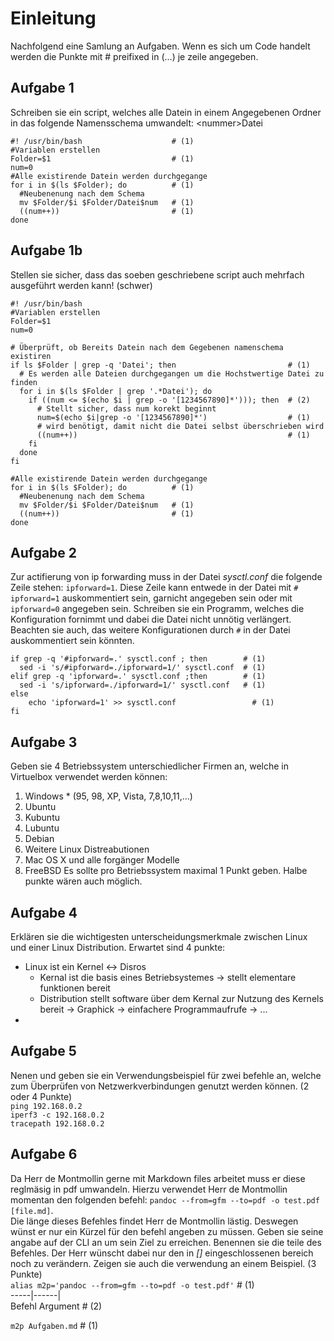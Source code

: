 # Einleitung
Nachfolgend eine Samlung an Aufgaben. Wenn es sich um Code handelt werden die Punkte mit # preifixed in (...) je zeile angegeben.
  
## Aufgabe 1
Schreiben sie ein script, welches alle Datein in einem Angegebenen Ordner in das folgende Namensschema umwandelt:
\<nummer\>Datei  

    #! /usr/bin/bash                    # (1)
    #Variablen erstellen
    Folder=$1                           # (1)
    num=0             
    #Alle existirende Datein werden durchgegange
    for i in $(ls $Folder); do          # (1)
      #Neubenenung nach dem Schema
      mv $Folder/$i $Folder/Datei$num   # (1)
      ((num++))                         # (1)
    done
  
## Aufgabe 1b
Stellen sie sicher, dass das soeben geschriebene script auch mehrfach ausgeführt werden kann! (schwer)

    #! /usr/bin/bash
    #Variablen erstellen
    Folder=$1                                                   
    num=0
    
    # Überprüft, ob Bereits Datein nach dem Gegebenen namenschema existiren
    if ls $Folder | grep -q 'Datei'; then                         # (1)
      # Es werden alle Dateien durchgegangen um die Hochstwertige Datei zu finden
      for i in $(ls $Folder | grep '.*Datei'); do                 
        if ((num <= $(echo $i | grep -o '[1234567890]*'))); then  # (2)
          # Stellt sicher, dass num korekt beginnt
          num=$(echo $i|grep -o '[1234567890]*')                  # (1)    
          # wird benötigt, damit nicht die Datei selbst überschrieben wird
          ((num++))                                               # (1)
        fi
      done
    fi
    
    #Alle existirende Datein werden durchgegange
    for i in $(ls $Folder); do          # (1)
      #Neubenenung nach dem Schema
      mv $Folder/$i $Folder/Datei$num   # (1)
      ((num++))                         # (1)
    done

## Aufgabe 2
Zur actifierung von ip forwarding muss in der Datei *sysctl.conf* die folgende Zeile stehen: 
`ipforward=1`. Diese Zeile kann entwede in der Datei mit `# ipforward=1` auskommentiert sein, garnicht angegeben sein oder mit `ipforward=0` angegeben sein. Schreiben sie ein Programm, welches die Konfiguration fornimmt und dabei die Datei nicht unnötig verlängert. Beachten sie auch, das weitere Konfigurationen durch `#` in der Datei auskommentiert sein könnten.

    if grep -q '#ipforward=.' sysctl.conf ; then        # (1)
      sed -i 's/#ipforward=./ipforward=1/' sysctl.conf  # (1)
    elif grep -q 'ipforward=.' sysctl.conf ;then        # (1)
      sed -i 's/ipforward=./ipforward=1/' sysctl.conf   # (1)
    else
	    echo 'ipforward=1' >> sysctl.conf                 # (1)
    fi

## Aufgabe 3
Geben sie 4 Betriebssystem unterschiedlicher Firmen an, welche in Virtuelbox verwendet werden können:
1. Windows * (95, 98, XP, Vista, 7,8,10,11,...)
2. Ubuntu
3. Kubuntu
4. Lubuntu
5. Debian
6. Weitere Linux Distreabutionen
7. Mac OS X und alle forgänger Modelle
8. FreeBSD
Es sollte pro Betriebssystem maximal 1 Punkt geben. Halbe punkte wären auch möglich.  

## Aufgabe 4
Erklären sie die wichtigesten unterscheidungsmerkmale zwischen Linux und einer Linux Distribution.
Erwartet sind 4 punkte:
* Linux ist ein Kernel \<-\> Disros
  * Kernal ist die basis eines Betriebsystemes -> stellt elementare funktionen bereit
  * Distribution stellt software über dem Kernal zur Nutzung des Kernels bereit -> Graphick -> einfachere Programmaufrufe -> ...
* 

## Aufgabe 5
Nenen und geben sie ein Verwendungsbeispiel für zwei befehle an, welche zum Überprüfen von Netzwerkverbindungen genutzt werden können. (2 oder 4 Punkte)  
`ping 192.168.0.2`  
`iperf3 -c 192.168.0.2`  
`tracepath 192.168.0.2`

## Aufgabe 6
Da Herr de Montmollin gerne mit Markdown files arbeitet muss er diese reglmäsig in pdf umwandeln. 
Hierzu verwendet Herr de Montmollin momentan den folgenden befehl: `pandoc --from=gfm --to=pdf -o test.pdf [file.md]`.  
Die länge dieses Befehles findet Herr de Montmollin lästig. Deswegen wünst er nur ein Kürzel für den befehl angeben zu müssen. Geben sie seine angabe auf der CLI an um sein Ziel zu erreichen. Benennen sie die teile des Befehles.
Der Herr wünscht dabei nur den in *[]* eingeschlossenen bereich noch zu verändern. 
Zeigen sie auch die verwendung an einem Beispiel. (3 Punkte)  
`alias m2p='pandoc --from=gfm --to=pdf -o test.pdf'`    # (1)  
-----|------|    
Befehl  Argument                                # (2)  

`m2p Aufgaben.md` # (1)
